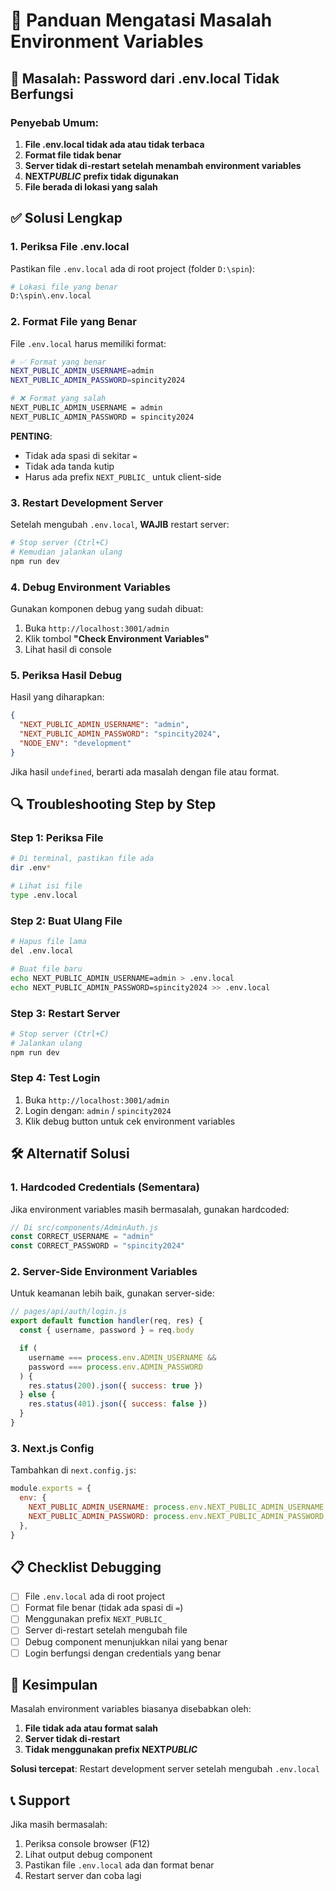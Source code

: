 # 🔧 Panduan Mengatasi Masalah Environment Variables

## 🚨 Masalah: Password dari .env.local Tidak Berfungsi

### Penyebab Umum:

1. **File .env.local tidak ada atau tidak terbaca**
2. **Format file tidak benar**
3. **Server tidak di-restart setelah menambah environment variables**
4. **NEXT*PUBLIC* prefix tidak digunakan**
5. **File berada di lokasi yang salah**

## ✅ Solusi Lengkap

### 1. Periksa File .env.local

Pastikan file `.env.local` ada di root project (folder `D:\spin`):

```bash
# Lokasi file yang benar
D:\spin\.env.local
```

### 2. Format File yang Benar

File `.env.local` harus memiliki format:

```bash
# ✅ Format yang benar
NEXT_PUBLIC_ADMIN_USERNAME=admin
NEXT_PUBLIC_ADMIN_PASSWORD=spincity2024

# ❌ Format yang salah
NEXT_PUBLIC_ADMIN_USERNAME = admin
NEXT_PUBLIC_ADMIN_PASSWORD = spincity2024
```

**PENTING**:

- Tidak ada spasi di sekitar `=`
- Tidak ada tanda kutip
- Harus ada prefix `NEXT_PUBLIC_` untuk client-side

### 3. Restart Development Server

Setelah mengubah `.env.local`, **WAJIB** restart server:

```bash
# Stop server (Ctrl+C)
# Kemudian jalankan ulang
npm run dev
```

### 4. Debug Environment Variables

Gunakan komponen debug yang sudah dibuat:

1. Buka `http://localhost:3001/admin`
2. Klik tombol **"Check Environment Variables"**
3. Lihat hasil di console

### 5. Periksa Hasil Debug

Hasil yang diharapkan:

```json
{
  "NEXT_PUBLIC_ADMIN_USERNAME": "admin",
  "NEXT_PUBLIC_ADMIN_PASSWORD": "spincity2024",
  "NODE_ENV": "development"
}
```

Jika hasil `undefined`, berarti ada masalah dengan file atau format.

## 🔍 Troubleshooting Step by Step

### Step 1: Periksa File

```bash
# Di terminal, pastikan file ada
dir .env*

# Lihat isi file
type .env.local
```

### Step 2: Buat Ulang File

```bash
# Hapus file lama
del .env.local

# Buat file baru
echo NEXT_PUBLIC_ADMIN_USERNAME=admin > .env.local
echo NEXT_PUBLIC_ADMIN_PASSWORD=spincity2024 >> .env.local
```

### Step 3: Restart Server

```bash
# Stop server (Ctrl+C)
# Jalankan ulang
npm run dev
```

### Step 4: Test Login

1. Buka `http://localhost:3001/admin`
2. Login dengan: `admin` / `spincity2024`
3. Klik debug button untuk cek environment variables

## 🛠️ Alternatif Solusi

### 1. Hardcoded Credentials (Sementara)

Jika environment variables masih bermasalah, gunakan hardcoded:

```javascript
// Di src/components/AdminAuth.js
const CORRECT_USERNAME = "admin"
const CORRECT_PASSWORD = "spincity2024"
```

### 2. Server-Side Environment Variables

Untuk keamanan lebih baik, gunakan server-side:

```javascript
// pages/api/auth/login.js
export default function handler(req, res) {
  const { username, password } = req.body

  if (
    username === process.env.ADMIN_USERNAME &&
    password === process.env.ADMIN_PASSWORD
  ) {
    res.status(200).json({ success: true })
  } else {
    res.status(401).json({ success: false })
  }
}
```

### 3. Next.js Config

Tambahkan di `next.config.js`:

```javascript
module.exports = {
  env: {
    NEXT_PUBLIC_ADMIN_USERNAME: process.env.NEXT_PUBLIC_ADMIN_USERNAME,
    NEXT_PUBLIC_ADMIN_PASSWORD: process.env.NEXT_PUBLIC_ADMIN_PASSWORD,
  },
}
```

## 📋 Checklist Debugging

- [ ] File `.env.local` ada di root project
- [ ] Format file benar (tidak ada spasi di `=`)
- [ ] Menggunakan prefix `NEXT_PUBLIC_`
- [ ] Server di-restart setelah mengubah file
- [ ] Debug component menunjukkan nilai yang benar
- [ ] Login berfungsi dengan credentials yang benar

## 🎯 Kesimpulan

Masalah environment variables biasanya disebabkan oleh:

1. **File tidak ada atau format salah**
2. **Server tidak di-restart**
3. **Tidak menggunakan prefix NEXT*PUBLIC***

**Solusi tercepat**: Restart development server setelah mengubah `.env.local`

## 📞 Support

Jika masih bermasalah:

1. Periksa console browser (F12)
2. Lihat output debug component
3. Pastikan file `.env.local` ada dan format benar
4. Restart server dan coba lagi
